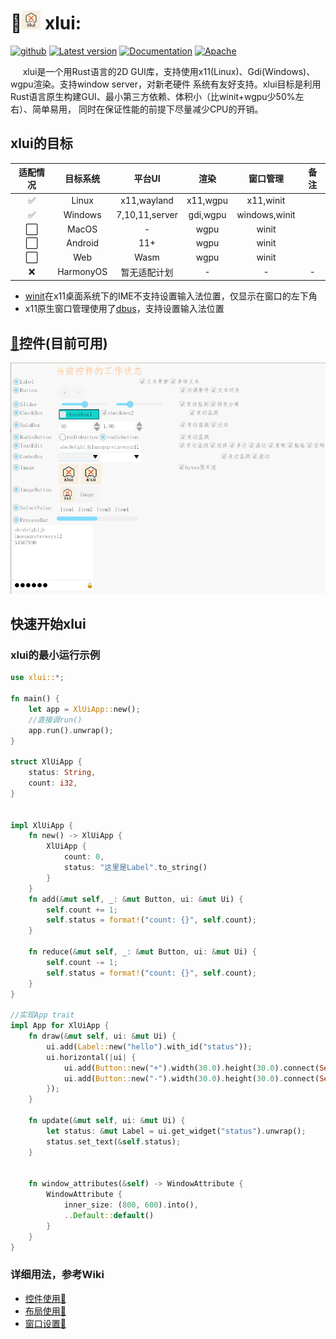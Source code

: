 # 🚀<img alt="logo" height="30" src="res/img/logo/logo_96.png" width="30"/> xlui:

[<img alt="github" src="https://img.shields.io/badge/github-xllgl2017/xlui-8da0cb?logo=github" height="20">](https://github.com/xllgl2017/xlui)
[![Latest version](https://img.shields.io/crates/v/xlui.svg)](https://crates.io/crates/xlui)
[![Documentation](https://docs.rs/xlui/badge.svg)](https://docs.rs/xlui)
[![Apache](https://img.shields.io/badge/license-Apache-blue.svg)](https://github.com/xllgl2017/xlui/blob/main/LICENSE-APACHE)

&nbsp;&nbsp;&nbsp;&nbsp; xlui是一个用Rust语言的2D GUI库，支持使用x11(Linux)、Gdi(Windows)、wgpu渲染。支持window server，对新老硬件
系统有友好支持。xlui目标是利用Rust语言原生构建GUI、最小第三方依赖、体积小（比winit+wgpu少50%左右）、简单易用，
同时在保证性能的前提下尽量减少CPU的开销。

## xlui的目标

| 适配情况 |   目标系统    |      平台UI      |    渲染    |     窗口管理      | 备注 |
|:----:|:---------:|:--------------:|:--------:|:-------------:|:--:|
|  ✅   |   Linux   |  x11,wayland   | x11,wgpu |   x11,winit   |    |
|  ✅   |  Windows  | 7,10,11,server | gdi,wgpu | windows,winit |    |
|  ⬜️  |   MacOS   |       -        |   wgpu   |     winit     |    |
|  ⬜️  |  Android  |      11+       |   wgpu   |     winit     |    |
|  ⬜️  |    Web    |      Wasm      |   wgpu   |     winit     |    |
|  ❌   | HarmonyOS |     暂无适配计划     |    -     |       -       | -  |

* [winit](https://github.com/rust-windowing/winit)在x11桌面系统下的IME不支持设置输入法位置，仅显示在窗口的左下角
* x11原生窗口管理使用了[dbus](https://github.com/diwic/dbus-rs)，支持设置输入法位置

## [🎯](https://github.com/xllgl2017/xlui/wiki/%E5%B8%83%E5%B1%80)控件(目前可用)

![控件状态](/res/img/doc/img_1.png)

## 快速开始xlui

### xlui的最小运行示例

```rust
use xlui::*;

fn main() {
    let app = XlUiApp::new();
    //直接调run()
    app.run().unwrap();
}

struct XlUiApp {
    status: String,
    count: i32,
}


impl XlUiApp {
    fn new() -> XlUiApp {
        XlUiApp {
            count: 0,
            status: "这里是Label".to_string()
        }
    }
    fn add(&mut self, _: &mut Button, ui: &mut Ui) {
        self.count += 1;
        self.status = format!("count: {}", self.count);
    }

    fn reduce(&mut self, _: &mut Button, ui: &mut Ui) {
        self.count -= 1;
        self.status = format!("count: {}", self.count);
    }
}

//实现App trait
impl App for XlUiApp {
    fn draw(&mut self, ui: &mut Ui) {
        ui.add(Label::new("hello").with_id("status"));
        ui.horizontal(|ui| {
            ui.add(Button::new("+").width(30.0).height(30.0).connect(Self::add));
            ui.add(Button::new("-").width(30.0).height(30.0).connect(Self::reduce));
        });
    }

    fn update(&mut self, ui: &mut Ui) {
        let status: &mut Label = ui.get_widget("status").unwrap();
        status.set_text(&self.status);
    }


    fn window_attributes(&self) -> WindowAttribute {
        WindowAttribute {
            inner_size: (800, 600).into(),
            ..Default::default()
        }
    }
}

```

### 详细用法，参考Wiki

* [控件使用🦖](https://github.com/xllgl2017/xlui/wiki/%E6%8E%A7%E4%BB%B6)
* [布局使用🦖](https://github.com/xllgl2017/xlui/wiki/%E5%B8%83%E5%B1%80)
* [窗口设置🦖](https://github.com/xllgl2017/xlui/wiki/%E7%AA%97%E5%8F%A3)

[//]:  # (❌⬜️)

